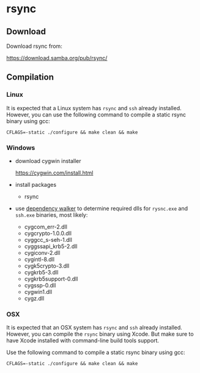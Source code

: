 # rsync

## Download
Download rsync from:

https://download.samba.org/pub/rsync/

## Compilation

### Linux
It is expected that a Linux system has `rsync` and `ssh` already installed.
However, you can use the following command to compile a static rsync binary 
using gcc:

```
CFLAGS=-static ./configure && make clean && make
```

### Windows
* download cygwin installer
  
  https://cygwin.com/install.html
  
* install packages

  * rsync

* use [dependency walker](http://www.dependencywalker.com/) to determine required 
  dlls for `rysnc.exe` and `ssh.exe` binaries, most likely:

  * cygcom_err-2.dll
  * cygcrypto-1.0.0.dll
  * cyggcc_s-seh-1.dll
  * cyggssapi_krb5-2.dll
  * cygiconv-2.dll
  * cygintl-8.dll
  * cygk5crypto-3.dll
  * cygkrb5-3.dll
  * cygkrb5support-0.dll
  * cygssp-0.dll
  * cygwin1.dll
  * cygz.dll
  

### OSX
It is expected that an OSX system has `rsync` and `ssh` already installed.
However, you can compile the `rsync` binary using Xcode. But make sure to 
have Xcode installed with command-line build tools support.

Use the following command to compile a static rsync binary using gcc:
```
CFLAGS=-static ./configure && make clean && make
```

